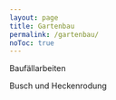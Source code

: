 ```yaml
---
layout: page
title: Gartenbau
permalink: /gartenbau/
noToc: true
---
```


Baufällarbeiten

Busch und Heckenrodung

